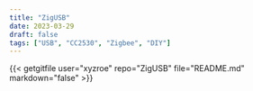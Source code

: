 ```yaml
---
title: "ZigUSB"
date: 2023-03-29
draft: false
tags: ["USB", "CC2530", "Zigbee", "DIY"]
---
```


{{< getgitfile user="xyzroe" repo="ZigUSB" file="README.md" markdown="false" >}}
